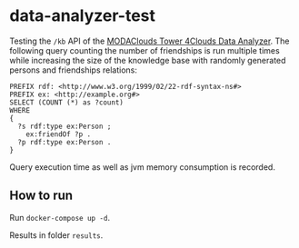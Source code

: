 # data-analyzer-test

Testing the `/kb` API of the [MODAClouds Tower 4Clouds Data Analyzer](http://deib-polimi.github.io/tower4clouds/docs/data-analyzer/). The following query counting the number of friendships is run multiple times while increasing the size of the knowledge base with randomly generated persons and friendships relations:

```sparql
PREFIX rdf: <http://www.w3.org/1999/02/22-rdf-syntax-ns#>
PREFIX ex: <http://example.org#>
SELECT (COUNT (*) as ?count)
WHERE
{
  ?s rdf:type ex:Person ;
    ex:friendOf ?p .
  ?p rdf:type ex:Person .
}
```

Query execution time as well as jvm memory consumption is recorded.

## How to run

Run `docker-compose up -d`.

Results in folder `results`.
